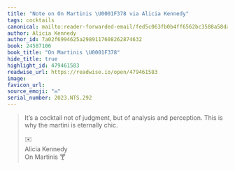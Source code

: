 ```yaml
---
title: "Note on On Martinis \U0001F378 via Alicia Kennedy"
tags: cocktails
canonical: mailto:reader-forwarded-email/fed5c063fb0b4ff6562bc3588a58da3f
author: Alicia Kennedy
author_id: 7a02f6994625a2989117608262874632
book: 24587106
book_title: "On Martinis \U0001F378"
hide_title: true
highlight_id: 479461583
readwise_url: https://readwise.io/open/479461583
image:
favicon_url:
source_emoji: "✉️"
serial_number: 2023.NTS.292
---
```

> It’s a cocktail not of judgment, but of analysis and perception. This is why the martini is eternally chic.
> <div class="quoteback-footer"><div class="quoteback-avatar"><span class="mini-emoji"> ✉️</span></div><div class="quoteback-metadata"><div class="metadata-inner"><span style="display:none">FROM:</span><div aria-label="Alicia Kennedy" class="quoteback-author"> Alicia Kennedy</div><div aria-label="On Martinis 🍸" class="quoteback-title"> On Martinis 🍸</div></div></div></div>
